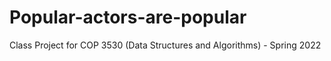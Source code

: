 # Popular-actors-are-popular
Class Project for COP 3530 (Data Structures and Algorithms) - Spring 2022
